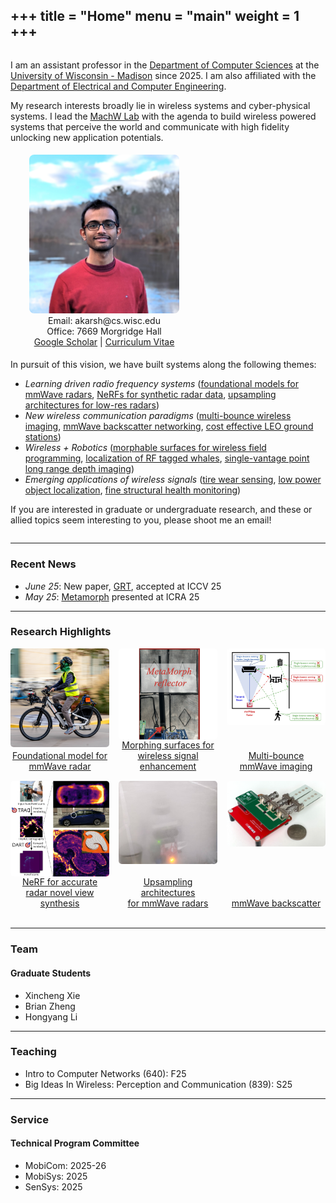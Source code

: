 +++
title = "Home"
menu = "main"
weight = 1
+++
--- 

<div style="display:flex; flex-wrap:wrap; align-items:flex-start; gap:5px;">

  <!-- Text column -->
  <div style="flex:1; min-width:250px;">
    <p>
      I am an assistant professor in the <a href="https://www.cs.wisc.edu/">Department of Computer Sciences</a> at the <a href="https://www.wisc.edu/">University of Wisconsin - Madison</a> since 2025. I am also affiliated with the <a href="https://directory.engr.wisc.edu/ece/">Department of Electrical and Computer Engineering</a>.
    </p>
    <p>
      My research interests broadly lie in wireless systems and cyber-physical systems. I lead the <a href="/">MachW Lab</a> with the agenda to build wireless powered systems that perceive the world and communicate with high fidelity unlocking new application potentials. 
    </p>
    <p>
  </div>

  <!-- Image column -->
  <div style="flex:0 0 300px; text-align:center;">
    <img src="/images/dp_square_1.jpg" alt="Description" style="width:80%; max-width:300px; border-radius:8px;"><br>
    Email: akarsh@cs.wisc.edu<br>
    Office: 7669 Morgridge Hall<br>
    <a href="https://scholar.google.com/citations?user=JGr8fywAAAAJ&hl=en">Google Scholar</a> | <a href="/files/CV_Akarsh_Prabhakara.pdf">Curriculum Vitae</a>
  </div>

  <div style="flex:1; min-width:100%;">
  <p>
    In pursuit of this vision, we have built systems along the following themes:
      <ul>
        <li><em>Learning driven radio frequency systems</em> (<a href="/files/grt-iccv25.pdf">foundational models for mmWave radars</a>, <a href="/files/dart-cvpr24.pdf">NeRFs for synthetic radar data</a>, <a href="/files/radarhd-icra23.pdf">upsampling architectures for low-res radars</a>)</li>
        <li><em>New wireless communication paradigms</em> (<a href="/files/hydra-mobicom24.pdf">multi-bounce wireless imaging</a>, <a href="/files/millimetro-mobicom21.pdf">mmWave backscatter networking</a>, <a href="/files/quasar-mobicom21.pdf">cost effective LEO ground stations</a>)</li>
        <li><em>Wireless + Robotics</em> (<a href="/files/metamorph-icra25.pdf">morphable surfaces for wireless field programming</a>, <a href="/files/avatars-scirobotics24.pdf">localization of RF tagged whales</a>, <a href="/files/metamoran-iros22.pdf">single-vantage point long range depth imaging</a>)</li>
        <li><em>Emerging applications of wireless signals</em> (<a href="/files/osprey-mobisys20.pdf">tire wear sensing</a>, <a href="/files/tagfi-ubicomp21.pdf">low power object localization</a>, <a href="/files/platypus-ipsn23.pdf">fine structural health monitoring</a>)</li>
      </ul>
      If you are interested in graduate or undergraduate research, and these or allied topics seem interesting to you, please shoot me an email!
    </p>
    </div>
</div>

---

### Recent News 
<!-- keep to only recent 5 news articles, implement a past news link -->
<p>
<ul>
<li><em>June 25</em>: New paper, <a href="/research#grt">GRT</a>, accepted at ICCV 25 
<li><em>May 25</em>: <a href="/research#metamorph">Metamorph</a> presented at ICRA 25
</ul>
</p>

---

### Research Highlights

<div style="display: grid; grid-template-columns: repeat(3, 1fr); gap: 15px; text-align:center;">
  <div style="display: flex; flex-direction: column; align-items: center;">
    <a href="/research/#grt">
      <img src="/images/grt.jpg" alt="Image 1" style="width:100%; border-radius:5px; display:block;">
    </a>
    <a href="/research/#grt" style="margin-top:auto; text-align:center; ">
      Foundational model for mmWave radar
    </a>
  </div>
  <div style="display: flex; flex-direction: column; align-items: center;">
    <a href="/research/#metamorph">
      <img src="/images/metamorph.png" alt="Image 1" style="width:100%; border-radius:5px; display:block;">
    </a>
    <a href="/research/#metamorph" style="margin-top:auto; text-align:center; ">
      Morphing surfaces for wireless signal enhancement
    </a>
  </div>
  <div style="display: flex; flex-direction: column; align-items: center;">
    <a href="/research/#hydra">
      <img src="/images/hydra_sq.jpg" alt="Image 1" style="width:100%; border-radius:5px; display:block;">
    </a>
    <a href="/research/#hydra" style="margin-top:auto; text-align:center; ">
      Multi-bounce <br> mmWave imaging
    </a>
  </div>
  <div style="display: flex; flex-direction: column; align-items: center;">
    <a href="/research/#dart">
      <img src="/images/dart_sq.jpg" alt="Image 1" style="width:100%; border-radius:5px; display:block;">
    </a>
    <a href="/research/#dart" style="margin-top:auto; text-align:center; ">
      NeRF for accurate radar novel view synthesis
    </a>
  </div>
  <div style="display: flex; flex-direction: column; align-items: center;">
    <a href="/research/#radarhd">
      <img src="/images/radarhd-2.jpg" alt="Image 1" style="width:100%; border-radius:5px; display:block;">
    </a>
    <a href="/research/#radarhd" style="margin-top:auto; text-align:center; ">
      Upsampling architectures <br> for mmWave radars
    </a>
  </div>
  <div style="display: flex; flex-direction: column; align-items: center;">
    <a href="/research/#millimetro">
      <img src="/images/millimetro.png" alt="Image 1" style="width:100%; border-radius:5px; display:block;">
    </a>
    <a href="/research/#millimetro" style="margin-top:auto; text-align:center; ">
      mmWave backscatter
    </a>
  </div>
</div>
<br>

---

### Team
<p>
<h4>Graduate Students</h4>
<ul>
<li>Xincheng Xie
<li>Brian Zheng
<li>Hongyang Li
</ul>
</p>

---

### Teaching
<p>
<ul>
<li>Intro to Computer Networks (640): F25 
<li>Big Ideas In Wireless: Perception and Communication (839): S25
</ul>
</p>

---

### Service
<p>
<h4>Technical Program Committee</h4>
<ul>
<li>MobiCom: 2025-26 
<li>MobiSys: 2025
<li>SenSys: 2025
</ul>
